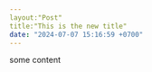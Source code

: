 ```yaml
---
layout:"Post"
title:"This is the new title"
date: "2024-07-07 15:16:59 +0700"
---
```


some content
